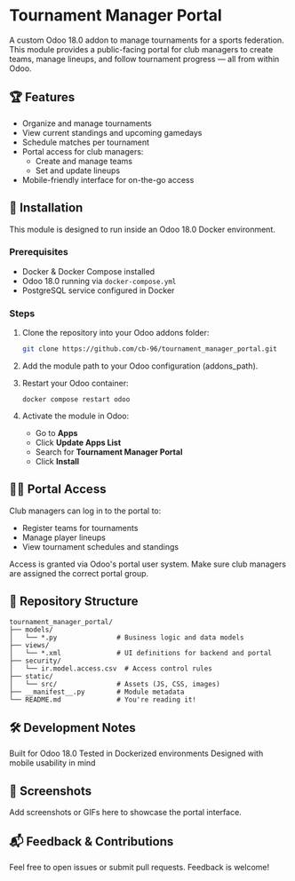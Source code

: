 # Tournament Manager Portal

A custom Odoo 18.0 addon to manage tournaments for a sports federation. This module provides a public-facing portal for club managers to create teams, manage lineups, and follow tournament progress — all from within Odoo.

## 🏆 Features

- Organize and manage tournaments
- View current standings and upcoming gamedays
- Schedule matches per tournament
- Portal access for club managers:
  - Create and manage teams
  - Set and update lineups
- Mobile-friendly interface for on-the-go access

## 🚀 Installation

This module is designed to run inside an Odoo 18.0 Docker environment.

### Prerequisites
- Docker & Docker Compose installed
- Odoo 18.0 running via `docker-compose.yml`
- PostgreSQL service configured in Docker

### Steps

1. Clone the repository into your Odoo addons folder:

   ```bash
   git clone https://github.com/cb-96/tournament_manager_portal.git
   ```

2. Add the module path to your Odoo configuration (addons_path).

3. Restart your Odoo container:
   ```
   docker compose restart odoo
   ```

4. Activate the module in Odoo:
    - Go to __Apps__
    - Click __Update Apps List__
    - Search for __Tournament Manager Portal__
    - Click __Install__

## 🧑‍💼 Portal Access

Club managers can log in to the portal to:
- Register teams for tournaments
- Manage player lineups
- View tournament schedules and standings

Access is granted via Odoo's portal user system. Make sure club managers are assigned the correct portal group.

## 📁 Repository Structure

```
tournament_manager_portal/
├── models/
│   └── *.py               # Business logic and data models
├── views/
│   └── *.xml              # UI definitions for backend and portal
├── security/
│   └── ir.model.access.csv  # Access control rules
├── static/
│   └── src/               # Assets (JS, CSS, images)
├── __manifest__.py        # Module metadata
└── README.md              # You're reading it!
```

## 🛠 Development Notes

Built for Odoo 18.0
Tested in Dockerized environments
Designed with mobile usability in mind

## 📸 Screenshots
Add screenshots or GIFs here to showcase the portal interface.

## 📬 Feedback & Contributions
Feel free to open issues or submit pull requests. Feedback is welcome!
